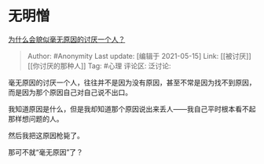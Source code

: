 # 无明憎
[为什么会貌似毫无原因的讨厌一个人？](https://www.zhihu.com/question/30497041/answer/1879163755)

> Author: #Anonymity
> Last update: [编辑于 2021-05-15]
> Link: [[被讨厌]] [[你讨厌的那种人]]
> Tag: #心理
> 评论区:
> 泛讨论:

毫无原因的讨厌一个人，往往并不是因为没有原因，甚至不常是因为找不到原因，而是因为那个原因自己对自己说不出口。

我知道原因是什么，但是我却知道那个原因说出来丢人——我自己平时根本看不起那样想问题的人。

然后我把这原因枪毙了。

那可不就“毫无原因”了？
